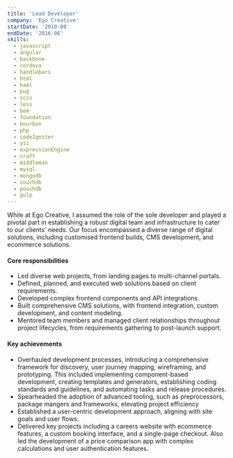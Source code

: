 ```yaml
---
title: 'Lead Developer'
company: 'Ego Creative'
startDate: '2010-08'
endDate: '2016-06'
skills:
  - javascript
  - angular
  - backbone
  - cordova
  - handlebars
  - html
  - haml
  - pug
  - scss
  - less
  - bem
  - foundation
  - bourbon
  - php
  - codeIgniter
  - yii
  - expressionEngine
  - craft
  - middleman
  - mysql
  - mongodb
  - couchdb
  - pouchdb
  - gulp
---
```


While at Ego Creative, I assumed the role of the sole developer and played a pivotal part in establishing a robust digital team and infrastructure to cater to our clients' needs. Our focus encompassed a diverse range of digital solutions, including customised frontend builds, CMS development, and ecommerce solutions.

#### Core responsibilities

- Led diverse web projects, from landing pages to multi-channel portals.
- Defined, planned, and executed web solutions based on client requirements.
- Developed complex frontend components and API integrations.
- Built comprehensive CMS solutions, with frontend integration, custom development, and content modeling.
- Mentored team members and managed client relationships throughout project lifecycles, from requirements gathering to post-launch support.

#### Key achievements

- Overhauled development processes, introducing a comprehensive framework for discovery, user journey mapping, wireframing, and prototyping. This included implementing component-based development, creating templates and generators, establishing coding standards and guidelines, and automating tasks and release procedures.
- Spearheaded the adoption of advanced tooling, such as preprocessors, package mangers and frameworks, elevating project efficiency
- Established a user-centric development approach, aligning with site goals and user flows.
- Delivered key projects including a careers website with ecommerce features, a custom booking interface, and a single-page checkout. Also led the development of a price comparison app with complex calculations and user authentication features.

